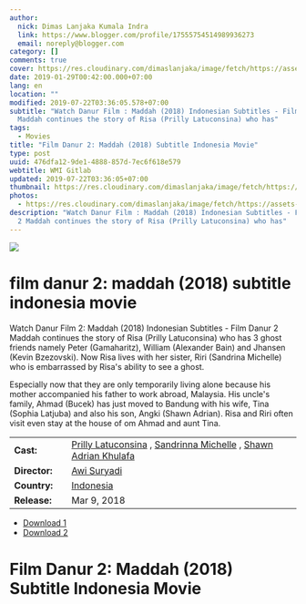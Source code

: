 ```yaml
---
author:
  nick: Dimas Lanjaka Kumala Indra
  link: https://www.blogger.com/profile/17555754514989936273
  email: noreply@blogger.com
category: []
comments: true
cover: https://res.cloudinary.com/dimaslanjaka/image/fetch/https://assets-a1.kompasiana.com/items/album/2018/04/09/danur-2-maddah-tembus-1-juta-penonton-5acb7ff9cf01b401f923e9c2.jpg
date: 2019-01-29T00:42:00.000+07:00
lang: en
location: ""
modified: 2019-07-22T03:36:05.578+07:00
subtitle: "Watch Danur Film : Maddah (2018) Indonesian Subtitles - Film Danur 2
  Maddah continues the story of Risa (Prilly Latuconsina) who has"
tags:
  - Movies
title: "Film Danur 2: Maddah (2018) Subtitle Indonesia Movie"
type: post
uuid: 476dfa12-9de1-4888-857d-7ec6f618e579
webtitle: WMI Gitlab
updated: 2019-07-22T03:36:05+07:00
thumbnail: https://res.cloudinary.com/dimaslanjaka/image/fetch/https://assets-a1.kompasiana.com/items/album/2018/04/09/danur-2-maddah-tembus-1-juta-penonton-5acb7ff9cf01b401f923e9c2.jpg
photos:
  - https://res.cloudinary.com/dimaslanjaka/image/fetch/https://assets-a1.kompasiana.com/items/album/2018/04/09/danur-2-maddah-tembus-1-juta-penonton-5acb7ff9cf01b401f923e9c2.jpg
description: "Watch Danur Film : Maddah (2018) Indonesian Subtitles - Film Danur
  2 Maddah continues the story of Risa (Prilly Latuconsina) who has"
---
```


<img src="https://res.cloudinary.com/dimaslanjaka/image/fetch/https://assets-a1.kompasiana.com/items/album/2018/04/09/danur-2-maddah-tembus-1-juta-penonton-5acb7ff9cf01b401f923e9c2.jpg"> <h1 for="title" class="notranslate">film danur 2: maddah (2018) subtitle indonesia  movie</h1>  <div>  <div class="entry-content entry-content-single" itemprop="description">  <p> <span class="notranslate"> Watch Danur Film 2: Maddah (2018) Indonesian Subtitles - Film Danur 2 Maddah continues the story of Risa (Prilly Latuconsina) who has 3 ghost friends namely Peter (Gamaharitz), William (Alexander Bain) and Jhansen (Kevin Bzezovski).</span> <span class="notranslate"> Now Risa lives with her sister, Riri (Sandrina Michelle) who is embarrassed by Risa's ability to see a ghost.</span> </p>  <p> <span class="notranslate"> Especially now that they are only temporarily living alone because his mother accompanied his father to work abroad, Malaysia.</span> <span class="notranslate"> His uncle's family, Ahmad (Bucek) has just moved to Bandung with his wife, Tina (Sophia Latjuba) and also his son, Angki (Shawn Adrian).</span> <span class="notranslate"> Risa and Riri often visit even stay at the house of om Ahmad and aunt Tina.</span> </p>  <table>  <tbody><tr>  <td width="20%"> <span class="notranslate"> <strong>Cast:</strong></span> </td>  <td> <span class="notranslate"> <span><span><a href="http://web-manajemen.blogspot.com/p/search.html?q=cast%20prilly%20latuconsina" rel="tag">Prilly Latuconsina</a></span></span> , <span><span><a href="http://web-manajemen.blogspot.com/p/search.html?q=cast%20sandrinna%20michelle" rel="tag">Sandrinna Michelle</a></span></span> , <span><span><a href="http://web-manajemen.blogspot.com/p/search.html?q=cast%20shawn%20adrian%20khulafa" rel="tag">Shawn Adrian Khulafa</a></span></span></span> </td>  </tr>  <tr>  <td width="20%"> <span class="notranslate"> <strong>Director:</strong></span> </td>  <td> <span class="notranslate"> <span><span><a href="http://web-manajemen.blogspot.com/p/search.html?q=director%20awi%20suryadi" rel="tag">Awi Suryadi</a></span></span></span> </td>  </tr>  <tr>  <td width="20%"> <span class="notranslate"> <strong>Country:</strong></span> </td>  <td> <span class="notranslate"> <span><a href="http://web-manajemen.blogspot.com/p/search.html?q=country%20indonesia" rel="tag">Indonesia</a></span></span> </td>  </tr>  <tr>  <td width="20%"> <span class="notranslate"> <strong>Release:</strong></span> </td>  <td><time itemprop="dateCreated" datetime="2018-03-09T00:00:00+00:00"><span class="notranslate"> <span>Mar 9, 2018</span></span> </time></td>  </tr>  </tbody></table>  <p></p>  <div id="download" class="gmr-download-wrap clearfix"><ul class="list-inline gmr-download-list clearfix">  <li> <a href="https://dimaslanjaka.github.io/page/safelink.html?url=aHR0cHM6Ly9vbG9hZC5zdHJlYW0vZi9QRElOM3pmdFhyVQ==" class="button" rel="nofollow" target="_blank" title="Download link 1 Danur 2: Maddah (2018)"><span class="icon_download" aria-hidden="true"></span></a> <span class="notranslate"> <a href="https://dimaslanjaka.github.io/page/safelink.html?url=aHR0cHM6Ly9vbG9hZC5zdHJlYW0vZi9QRElOM3pmdFhyVQ==" class="button" rel="nofollow" target="_blank" title="Download link 1 Danur 2: Maddah (2018)">Download 1</a></span> </li>  <li> <a href="https://dimaslanjaka.github.io/page/safelink.html?url=aHR0cDovL212ZG93bjIxLmNvbS9kYW51ci0yLW1hZGRhaC0yMDE4Lw==" class="button" rel="nofollow" target="_blank" title="Download link 2 Danur 2: Maddah (2018)"><span class="icon_download" aria-hidden="true"></span></a> <span class="notranslate"> <a href="https://dimaslanjaka.github.io/page/safelink.html?url=aHR0cDovL212ZG93bjIxLmNvbS9kYW51ci0yLW1hZGRhaC0yMDE4Lw==" class="button" rel="nofollow" target="_blank" title="Download link 2 Danur 2: Maddah (2018)">Download 2</a></span> </li>  </ul></div>  <div class="gmr-grid idmuvi-core"><div class="row grid-container"><div class="clearfix"></div></div></div>  </div>  <h1 for="title"> <span class="notranslate"> Film Danur 2: Maddah (2018) Subtitle Indonesia Movie</span> </h1>  </div>  <script src="https://codepen.io/dimaslanjaka/pen/aQRrbR.js"></script>  <script>document.querySelectorAll("pre,code");
  pretext.forEach(function (el) {
    el.classList.toggle("notranslate", true);
  });</script><script>document.querySelectorAll("pre,code");
  pretext.forEach(function (el) {
    el.classList.toggle("notranslate", true);
  });</script><script>document.querySelectorAll("pre,code");
  pretext.forEach(function (el) {
    el.classList.toggle("notranslate", true);
  });</script>